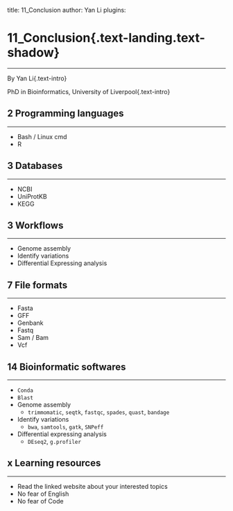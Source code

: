 title: 11_Conclusion
author: Yan Li
plugins:

<slide class="bg-black-blue aligncenter" image="https://source.unsplash.com/C1HhAQrbykQ/ .dark">

# 11_Conclusion{.text-landing.text-shadow}

---

By Yan Li{.text-intro}

PhD in Bioinformatics, University of Liverpool{.text-intro}

<slide class="bg-light aligncenter">

## 2 Programming languages

---

- Bash / Linux cmd
- R

<slide class="bg-light aligncenter">

## 3 Databases

---

- NCBI
- UniProtKB
- KEGG

<slide class="bg-light aligncenter">

## 3 Workflows

---

- Genome assembly
- Identify variations
- Differential Expressing analysis

<slide class="bg-light aligncenter">

## 7 File formats

---

- Fasta
- GFF
- Genbank
- Fastq
- Sam / Bam
- Vcf

<slide class="bg-light aligncenter">

## 14 Bioinformatic softwares

---

- `Conda`
- `Blast`
- Genome assembly
  - `trimmomatic`, `seqtk`, `fastqc`, `spades`, `quast`, `bandage`
- Identify variations
  - `bwa`, `samtools`, `gatk`, `SNPeff`
- Differential expressing analysis
  - `DEseq2`, `g.profiler`

<slide class="bg-light aligncenter">

## x Learning resources

---

- Read the linked website about your interested topics
- No fear of English
- No fear of Code
  